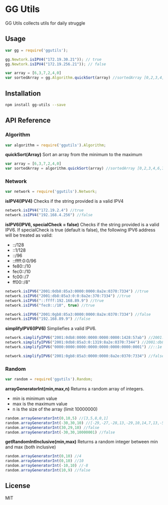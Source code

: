 # GG Utils

GG Utils collects utils for daily struggle

## Usage

```js
var gg = require('ggutils');

gg.Newtork.isIPV4("172.19.30.21")); // true
gg.Newtork.isIPV4("172.19.256.21")); // false

var array = [6,3,7,2,4,0]
var sortedArray = gg.Algorithm.quickSort(array) //sortedArray [0,2,3,4,6,7]
```
## Installation

```sh
npm install gg-utils --save
```

## API Reference

### Algorithm
```js
var algorithm = require('ggutils').Algorithm;
```
__quickSort(Array)__
Sort an array from the minimum to the maximum

```js
var array = [6,3,7,2,4,0]
var sortedArray = algorithm.quickSort(array) //sortedArray [0,2,3,4,6,7]
```

### Network

```js
var network = require('ggutils').Network;
```

__isIPV4(IPV4)__
Checks if the string provided is a valid IPV4

```js
network.isIPV4("172.19.2.4") //true
network.isIPV4("192.168.4.256") //false
```

__isIPV6(IPV6, specialCheck = false)__
Checks if the string provided is a valid IPV6.
If specialCheck is true (default is false), the following IPV6 address will be treated as valid:
* ::/128
* ::1/128
* ::/96
* ::ffff:0:0/96
* fe80::/10
* fec0::/10
* fc00::/7
* ff00::/8"

```js
network.isIPV6("2001:0db8:85a3:0000:0000:8a2e:0370:7334") //true
network.isIPV6("2001:db8:85a3:0:0:8a2e:370:7334") //true
network.isIPV6("::ffff:192.168.89.9") //true
network.isIPV6("fec0::/10", true) //true

network.isIPV6("2001:0gb8:85a3:0000:0000:8a2e:0370:7334") //false
network.isIPV6("192.168.89.9") //false
```

__simplifyIPV6(IPV6)__
Simpliefies a valid IPV6.

```js
network.simplifyIPV6("2001:0db8:0000:0000:0000:0000:1428:57ab") //2001:db8::1428:57ab
network.simplifyIPV6("2001:0db8:85a3:0:1319:8a2e:0370:7344") //2001:db8:85a3::1319:8a2e:370:7344
network.simplifyIPV6("0000:0000:0000:0000:0000:0000:0000:0001") //::1e

network.simplifyIPV6("2001:0gb8:85a3:0000:0000:8a2e:0370:7334") //false
```

### Random
```js
var random = require('ggutils').Random;
```
__arrayGeneratorInt(min,max,n)__
Returns a random array of integers. 
* min is minimum value
* max is the maximum value
* n is the size of the array (limit 10000000)

```js
random.arrayGeneratorInt(0,10,5) //[3,5,8,0,1]
random.arrayGeneratorInt(-30,30,10) //[-29,-27,-28,13,-29,10,14,7,13,-5]
random.arrayGeneratorInt(30,29,10) //false
random.arrayGeneratorInt(-30,30,10000001) //false
```

__getRandomIntInclusive(min,max)__
Returns a random integer between min and max (both inclusive)
```js
random.arrayGeneratorInt(0,10) //4
random.arrayGeneratorInt(0,10) //10
random.arrayGeneratorInt(-10,10) //-8
random.arrayGeneratorInt(10,9) //false
```
    
## License

MIT